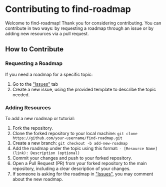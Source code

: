 # Contributing to find-roadmap

Welcome to find-roadmap! Thank you for considering contributing. You can contribute in two ways: by requesting a roadmap through an issue or by adding new resources via a pull request.

## How to Contribute

### Requesting a Roadmap

If you need a roadmap for a specific topic:

1. Go to the ["Issues"](https://github.com/ascodeasice/find-roadmap/issues) tab
2. Create a new issue, using the provided template to describe the topic needed.

### Adding Resources

To add a new roadmap or tutorial:

1. Fork the repository.
2. Clone the forked repository to your local machine: `git clone https://github.com/your-username/find-roadmap.git`
3. Create a new branch: `git checkout -b add-new-roadmap`
4. Add the roadmap under the topic using this format: ` - [Resource Name](link): Description (optional) `
5. Commit your changes and push to your forked repository.
6. Open a Pull Request (PR) from your forked repository to the main repository, including a clear description of your changes.
7. If someone is asking for the roadmap in ["Issues"](https://github.com/ascodeasice/find-roadmap/issues), you may comment about the new roadmap.
